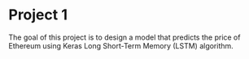 # Project 1

The goal of this project is to design a model that predicts the price of Ethereum using Keras Long Short-Term Memory (LSTM) algorithm.
